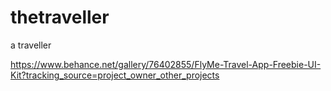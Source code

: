 # thetraveller
a traveller

https://www.behance.net/gallery/76402855/FlyMe-Travel-App-Freebie-UI-Kit?tracking_source=project_owner_other_projects
